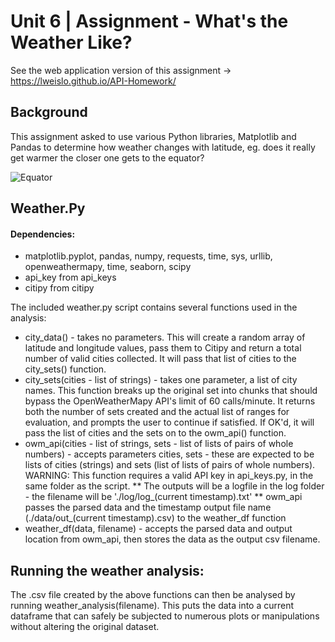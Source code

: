 # Unit 6 | Assignment - What's the Weather Like?

See the web application version of this assignment -> https://lweislo.github.io/API-Homework/

## Background

This assignment asked to use various Python libraries, Matplotlib and Pandas to determine how weather changes with latitude, eg. does it really get warmer the closer one gets to the equator?

![Equator](Images/equatorsign.png)

## Weather.Py

#### Dependencies:

* matplotlib.pyplot, pandas, numpy, requests, time, sys, urllib, openweathermapy, time, seaborn, scipy
* api_key from api_keys
* citipy from citipy

The included weather.py script contains several functions used in the analysis:

* city_data() - takes no parameters. This will create a random array of latitude and longitude values, pass them to Citipy and return a total number of valid cities collected. It will pass that list of cities to the city_sets() function.
* city_sets(cities - list of strings) - takes one parameter, a list of city names. This function breaks up the original set into chunks that should bypass the OpenWeatherMapy API's limit of 60 calls/minute. It returns both the number of sets created and the actual list of ranges for evaluation, and prompts the user to continue if satisfied. If OK'd, it will pass the list of cities and the sets on to the owm_api() function.
* owm_api(cities - list of strings, sets - list of lists of pairs of whole numbers) - accepts parameters cities, sets - these are expected to be lists of cities (strings) and sets (list of lists of pairs of whole numbers). WARNING: This function requires a valid API key in api_keys.py, in the same folder as the script.
    ** The outputs will be a logfile in the log folder - the filename will be './log/log_(current timestamp).txt'
    ** owm_api passes the parsed data and the timestamp output file name (./data/out_(current timestamp).csv) to the weather_df function
* weather_df(data, filename) - accepts the parsed data and output location from owm_api, then stores the data as the output csv filename.

## Running the weather analysis:

The .csv file created by the above functions can then be analysed by running weather_analysis(filename). This puts the data into a current dataframe that can safely be subjected to numerous plots or manipulations without altering the original dataset. 




